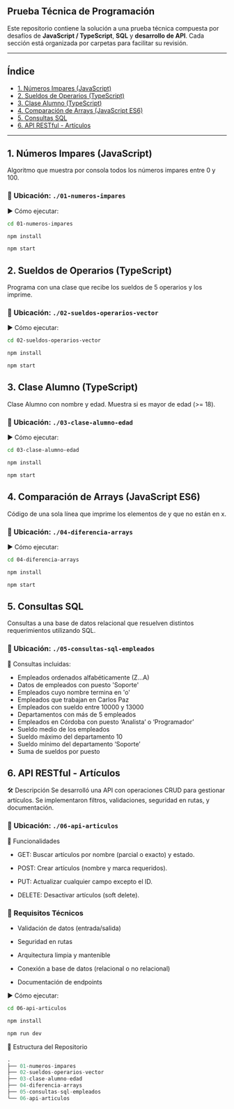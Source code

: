 ## Prueba Técnica de Programación

Este repositorio contiene la solución a una prueba técnica compuesta por desafíos de **JavaScript / TypeScript**, **SQL** y **desarrollo de API**. Cada sección está organizada por carpetas para facilitar su revisión.

---

## Índice
- [1. Números Impares (JavaScript)](#1-números-impares-javascript)
- [2. Sueldos de Operarios (TypeScript)](#2-sueldos-de-operarios-typescript)
- [3. Clase Alumno (TypeScript)](#3-clase-alumno-typescript)
- [4. Comparación de Arrays (JavaScript ES6)](#4-comparación-de-arrays-javascript-es6)
- [5. Consultas SQL](#5-consultas-sql)
- [6. API RESTful - Artículos](#6-api-restful---artículos)
---

## 1. Números Impares (JavaScript)

Algoritmo que muestra por consola todos los números impares entre 0 y 100.

### 📂 Ubicación: `./01-numeros-impares`

▶️ Cómo ejecutar:

```bash
cd 01-numeros-impares
```
```bash
npm install
```
```bash
npm start
```
## 2. Sueldos de Operarios (TypeScript)
Programa con una clase que recibe los sueldos de 5 operarios y los imprime.

### 📂 Ubicación: `./02-sueldos-operarios-vector`
▶️ Cómo ejecutar:

```bash
cd 02-sueldos-operarios-vector
```
```bash
npm install
```
```bash
npm start
```
## 3. Clase Alumno (TypeScript)
Clase Alumno con nombre y edad. Muestra si es mayor de edad (>= 18).

### 📂 Ubicación: `./03-clase-alumno-edad`
▶️ Cómo ejecutar:

```bash
cd 03-clase-alumno-edad
```
```bash
npm install
```
```bash
npm start
```
## 4. Comparación de Arrays (JavaScript ES6)
Código de una sola línea que imprime los elementos de y que no están en x.
### 📂 Ubicación: `./04-diferencia-arrays`

▶️ Cómo ejecutar:

```bash
cd 04-diferencia-arrays
```
```bash
npm install
```
```bash
npm start
```

## 5. Consultas SQL
Consultas a una base de datos relacional que resuelven distintos requerimientos utilizando SQL.

### 📂 Ubicación: `./05-consultas-sql-empleados`
📝 Consultas incluidas:
- Empleados ordenados alfabéticamente (Z...A)
- Datos de empleados con puesto 'Soporte'
- Empleados cuyo nombre termina en 'o'
- Empleados que trabajan en Carlos Paz
- Empleados con sueldo entre 10000 y 13000
- Departamentos con más de 5 empleados
- Empleados en Córdoba con puesto ‘Analista’ o ‘Programador’
- Sueldo medio de los empleados
- Sueldo máximo del departamento 10
- Sueldo mínimo del departamento ‘Soporte’
- Suma de sueldos por puesto

## 6. API RESTful - Artículos
🛠 Descripción
Se desarrolló una API con operaciones CRUD para gestionar artículos. Se implementaron filtros, validaciones, seguridad en rutas, y documentación.

### 📂 Ubicación: `./06-api-articulos`
🧩 Funcionalidades
- GET: Buscar artículos por nombre (parcial o exacto) y estado.

- POST: Crear artículos (nombre y marca requeridos).

- PUT: Actualizar cualquier campo excepto el ID.

- DELETE: Desactivar artículos (soft delete).

### 📌 Requisitos Técnicos
- Validación de datos (entrada/salida)

- Seguridad en rutas

- Arquitectura limpia y mantenible

- Conexión a base de datos (relacional o no relacional)

- Documentación de endpoints

▶️ Cómo ejecutar:

```bash
cd 06-api-articulos
```
```bash
npm install
```
```bash
npm run dev
```

📁 Estructura del Repositorio
```sql
.
├── 01-numeros-impares
├── 02-sueldos-operarios-vector
├── 03-clase-alumno-edad
├── 04-diferencia-arrays
├── 05-consultas-sql-empleados
└── 06-api-articulos
```
